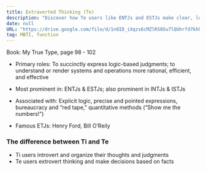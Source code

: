 ```yaml
---
title: Extraverted Thinking (Te)
description: "Discover how Te users like ENTJs and ESTJs make clear, logic-based decisions using facts and efficient systems, contrasting with Ti's internal thought organization."
date: null
URL: "https://drive.google.com/file/d/1n8ID_iXqzs6cMZlRS0Su7lQUhrfd7khh/view?usp=sharing,https://practicaltyping.com/thinking-functions-te-ti/"
tag: MBTI, function
---
```


Book: My True Type, page 98 - 102

- Primary roles: To succinctly express logic-based judgments; to understand or render systems and operations more rational, efficient, and effective

- Most prominent in: ENTJs & ESTJs; also prominent in INTJs & ISTJs

- Associated with: Explicit logic, precise and pointed expressions, bureaucracy and “red tape,” quantitative methods (“Show me the numbers!”)

- Famous ETJs: Henry Ford, Bill O’Reily

### The difference between Ti and Te

- Ti users introvert and organize their thoughts and judgments
- Te users extrovert thinking and make decisions based on facts

